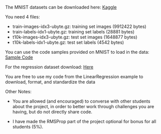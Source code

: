 The MNIST datasets can be downloaded here: [Kaggle]( https://www.kaggle.com/datasets/hojjatk/mnist-dataset )

You need 4 files:

- train-images-idx3-ubyte.gz: training set images (9912422 bytes)
- train-labels-idx1-ubyte.gz: training set labels (28881 bytes)
- t10k-images-idx3-ubyte.gz: test set images (1648877 bytes)
- t10k-labels-idx1-ubyte.gz: test set labels (4542 bytes)

You can use the code samples provided on MNIST to load in the data: [Sample Code](https://www.kaggle.com/code/hojjatk/read-mnist-dataset)

For the regression dataset download: [Here](https://archive.ics.uci.edu/dataset/9/auto+mpg)

You are free to use my code from the LinearRegression example to download, format, and standardize the data

Other Notes:

- You are allowed (and encouraged) to converse with other students about the project, in order to better work through challenges you are having, but do not directly share code.

- I have made the RMSProp part of the project optional for bonus for all students (5%).